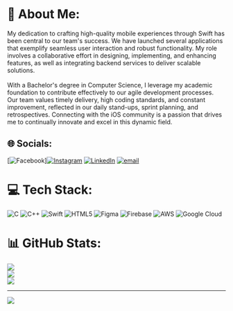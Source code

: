 # 💫 About Me:
My dedication to crafting high-quality mobile experiences through Swift has been central to our team's success. We have launched several applications that exemplify seamless user interaction and robust functionality. My role involves a collaborative effort in designing, implementing, and enhancing features, as well as integrating backend services to deliver scalable solutions.<br><br>With a Bachelor's degree in Computer Science, I leverage my academic foundation to contribute effectively to our agile development processes. Our team values timely delivery, high coding standards, and constant improvement, reflected in our daily stand-ups, sprint planning, and retrospectives. Connecting with the iOS community is a passion that drives me to continually innovate and excel in this dynamic field.


## 🌐 Socials:
[![Facebook](https://img.shields.io/badge/Facebook-%231877F2.svg?logo=Facebook&logoColor=white)][![Instagram](https://img.shields.io/badge/Instagram-%23E4405F.svg?logo=Instagram&logoColor=white)](https://instagram.com/ur.420) [![LinkedIn](https://img.shields.io/badge/LinkedIn-%230077B5.svg?logo=linkedin&logoColor=white)](https://linkedin.com/in/usama-rafiq-ur420) [![email](https://img.shields.io/badge/Email-D14836?logo=gmail&logoColor=white)](mailto:Usamarafiq187@gmail.com) 

# 💻 Tech Stack:
![C](https://img.shields.io/badge/c-%2300599C.svg?style=for-the-badge&logo=c&logoColor=white) ![C++](https://img.shields.io/badge/c++-%2300599C.svg?style=for-the-badge&logo=c%2B%2B&logoColor=white) ![Swift](https://img.shields.io/badge/swift-F54A2A?style=for-the-badge&logo=swift&logoColor=white) ![HTML5](https://img.shields.io/badge/html5-%23E34F26.svg?style=for-the-badge&logo=html5&logoColor=white) ![Figma](https://img.shields.io/badge/figma-%23F24E1E.svg?style=for-the-badge&logo=figma&logoColor=white) ![Firebase](https://img.shields.io/badge/firebase-%23039BE5.svg?style=for-the-badge&logo=firebase) ![AWS](https://img.shields.io/badge/AWS-%23FF9900.svg?style=for-the-badge&logo=amazon-aws&logoColor=white) ![Google Cloud](https://img.shields.io/badge/GoogleCloud-%234285F4.svg?style=for-the-badge&logo=google-cloud&logoColor=white)
# 📊 GitHub Stats:
![](https://github-readme-stats.vercel.app/api?username=UsamaRafiq187&theme=dark&hide_border=false&include_all_commits=true&count_private=true)<br/>
![](https://nirzak-streak-stats.vercel.app/?user=UsamaRafiq187&theme=dark&hide_border=false)<br/>
![](https://github-readme-stats.vercel.app/api/top-langs/?username=UsamaRafiq187&theme=dark&hide_border=false&include_all_commits=true&count_private=true&layout=compact)

---
[![](https://visitcount.itsvg.in/api?id=UsamaRafiq187&icon=0&color=0)](https://visitcount.itsvg.in)

<!-- Proudly created with GPRM ( https://gprm.itsvg.in ) -->
